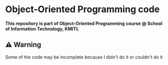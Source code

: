 # Object-Oriented Programming code
**This repository is part of Object-Oriented Programming course @ School of Information Technology, KMITL**

## ⚠️ Warning 
Some of the code may be incomplete because I didn't do it or couldn't do it
 

